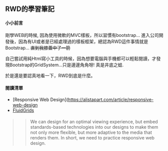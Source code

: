## RWD的學習筆記

#### 小小前言
剛學WEB的時候, 因為使用微軟的MVC樣板，所以習慣有bootstrap...
進入公司開發後，因為有UI或者是已經處理過的樣板框架，總認為RWD這件事情就是Bootstrap...
~~直到我膝蓋中了一箭~~

自己嘗試用純Html寫小工具的時候，因為想要電腦與手機都可以輕鬆閱讀，才發現Bootstrap的GridSystem...只是邊邊角角呀!
真是井底之蛙.

於是還是要認真地看一下，RWD到底是什麼。

#### 閱讀清單
* [Responsive Web Design](https://alistapart.com/article/responsive-web-design
* [FluidGrids](https://alistapart.com/article/fluidgrids/)



####
>> We can design for an optimal viewing experience, 
>> but embed standards-based technologies into our designs to make them not only more flexible, 
>> but more adaptive to the media that renders them. 
>> In short, we need to practice responsive web design.
